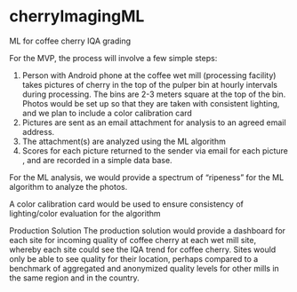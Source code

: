# cherryImagingML
ML for coffee cherry IQA grading

For the MVP, the process will involve a few simple steps:
1. Person with Android phone at the coffee wet mill (processing facility) takes pictures of
cherry in the top of the pulper bin at hourly intervals during processing​. The bins are 2-3 meters square at the top of the bin. Photos would be set up so that they are taken with consistent lighting, and we plan to include a color calibration card
2. Pictures are sent as an email attachment for analysis​ to an agreed email address.
3. The attachment(s) are analyzed using the ML algorithm
4. Scores for each picture returned to the sender via email for each picture​, and are recorded in a simple data base.

For the ML analysis, we would provide a spectrum of “ripeness” for the ML algorithm to analyze the photos.

A color calibration card would be used to ensure consistency of lighting/color evaluation for the algorithm

Production Solution
The production solution would provide a dashboard for each site for incoming quality of coffee cherry at each wet mill site, whereby each site could see the IQA trend for coffee cherry. Sites would only be able to see quality for their location, perhaps compared to a benchmark of aggregated and anonymized quality levels for other mills in the same region and in the country.
